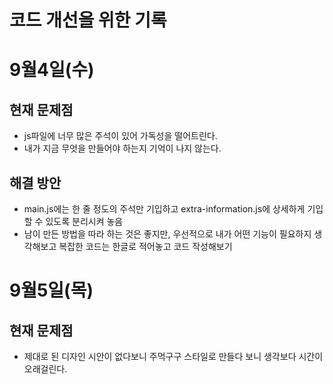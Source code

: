 # 코드 개선을 위한 기록

# 9월4일(수)

## 현재 문제점

- js파일에 너무 많은 주석이 있어 가독성을 떨어트린다.
- 내가 지금 무엇을 만들어야 하는지 기억이 나지 않는다.

## 해결 방안

- main.js에는 한 줄 정도의 주석만 기입하고 extra-information.js에 상세하게 기입 할 수 있도록 분리시켜 놓음
- 남이 만든 방법을 따라 하는 것은 좋지만, 우선적으로 내가 어떤 기능이 필요하지 생각해보고 복잡한 코드는 한글로 적어놓고 코드 작성해보기

# 9월5일(목)

## 현재 문제점

- 제대로 된 디자인 시안이 없다보니 주먹구구 스타일로 만들다 보니 생각보다 시간이 오래걸린다.
